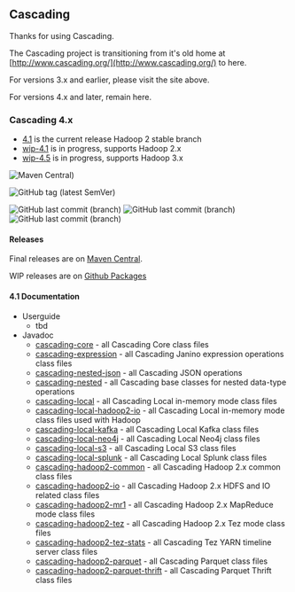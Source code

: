 ## Cascading

Thanks for using Cascading.

The Cascading project is transitioning from it's old home at [http://www.cascading.org/](http://www.cascading.org/) to here.

For versions 3.x and earlier, please visit the site above.

For versions 4.x and later, remain here.

### Cascading 4.x

* [4.1](https://github.com/cwensel/cascading/tree/4.1) is the current release Hadoop 2 stable branch
* [wip-4.1](https://github.com/cwensel/cascading/tree/wip-4.1) is in progress, supports Hadoop 2.x
* [wip-4.5](https://github.com/cwensel/cascading/tree/wip-4.5) is in progress, supports Hadoop 3.x

![Maven Central)](https://img.shields.io/maven-central/v/net.wensel/cascading-core?label=maven-central%204.0&versionPrefix=4)

![GitHub tag (latest SemVer)](https://img.shields.io/github/v/tag/cwensel/cascading?label=lastest%20wip) 

![GitHub last commit (branch)](https://img.shields.io/github/last-commit/cwensel/cascading/wip-4.0?label=last+4.0+commit) 
![GitHub last commit (branch)](https://img.shields.io/github/last-commit/cwensel/cascading/wip-4.1?label=last+4.1+commit)
![GitHub last commit (branch)](https://img.shields.io/github/last-commit/cwensel/cascading/wip-4.5?label=last+4.5+commit)

#### Releases

Final releases are on [Maven Central](https://search.maven.org/search?q=g:net.wensel).

WIP releases are on [Github Packages](https://github.com/cwensel?tab=packages&repo_name=cascading)

#### 4.1 Documentation

- Userguide
  - tbd 
- Javadoc
  - [cascading-core](https://javadoc.io/doc/net.wensel/cascading-core)              - all Cascading Core class files
  - [cascading-expression](https://javadoc.io/doc/net.wensel/cascading-expression)        - all Cascading Janino expression operations class files
  - [cascading-nested-json](https://javadoc.io/doc/net.wensel/cascading-nested-json)       - all Cascading JSON operations
  - [cascading-nested](https://javadoc.io/doc/net.wensel/cascading-neste)            - all Cascading base classes for nested data-type operations
  - [cascading-local](https://javadoc.io/doc/net.wensel/cascading-local)             - all Cascading Local in-memory mode class files
  - [cascading-local-hadoop2-io](https://javadoc.io/doc/net.wensel/cascading-local-hadoop2-io)   - all Cascading Local in-memory mode class files used with Hadoop
  - [cascading-local-kafka](https://javadoc.io/doc/net.wensel/cascading-local-kafka)   - all Cascading Local Kafka class files
  - [cascading-local-neo4j](https://javadoc.io/doc/net.wensel/cascading-local-neo4j)   - all Cascading Local Neo4j class files
  - [cascading-local-s3](https://javadoc.io/doc/net.wensel/cascading-local-s3)   - all Cascading Local S3 class files
  - [cascading-local-splunk](https://javadoc.io/doc/net.wensel/cascading-local-splunk)   - all Cascading Local Splunk class files
  - [cascading-hadoop2-common](https://javadoc.io/doc/net.wensel/cascading-hadoop2-common)    - all Cascading Hadoop 2.x common class files
  - [cascading-hadoop2-io](https://javadoc.io/doc/net.wensel/cascading-hadoop2-io)        - all Cascading Hadoop 2.x HDFS and IO related class files
  - [cascading-hadoop2-mr1](https://javadoc.io/doc/net.wensel/cascading-hadoop2-mr1)       - all Cascading Hadoop 2.x MapReduce mode class files
  - [cascading-hadoop2-tez](https://javadoc.io/doc/net.wensel/cascading-hadoop2-tez)       - all Cascading Hadoop 2.x Tez mode class files
  - [cascading-hadoop2-tez-stats](https://javadoc.io/doc/net.wensel/cascading-hadoop2-tez-stats) - all Cascading Tez YARN timeline server class files
  - [cascading-hadoop2-parquet](https://javadoc.io/doc/net.wensel/cascading-hadoop2-parquet) - all Cascading Parquet class files
  - [cascading-hadoop2-parquet-thrift](https://javadoc.io/doc/net.wensel/cascading-hadoop2-parquet-thrift) - all Cascading Parquet Thrift class files

